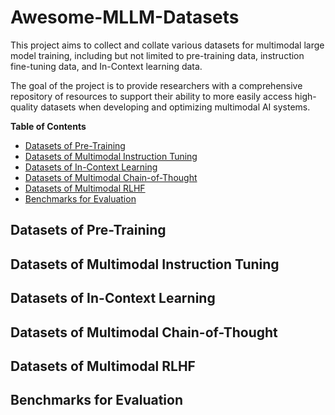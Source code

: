 # Awesome-MLLM-Datasets
This project aims to collect and collate various datasets for multimodal large model training, including but not limited to pre-training data, instruction fine-tuning data, and In-Context learning data.

The goal of the project is to provide researchers with a comprehensive repository of resources to support their ability to more easily access high-quality datasets when developing and optimizing multimodal AI systems.

**Table of Contents**
- [Datasets of Pre-Training](#datasets-of-pre-training)
- [Datasets of Multimodal Instruction Tuning](#datasets-of-multimodal-instruction-tuning)
- [Datasets of In-Context Learning](#datasets-of-in-context-learning)
- [Datasets of Multimodal Chain-of-Thought](#datasets-of-multimodal-chain-of-thought)
- [Datasets of Multimodal RLHF](#datasets-of-multimodal-rlhf)
- [Benchmarks for Evaluation](#benchmarks-for-evaluation)

## Datasets of Pre-Training


## Datasets of Multimodal Instruction Tuning


## Datasets of In-Context Learning


## Datasets of Multimodal Chain-of-Thought


## Datasets of Multimodal RLHF


## Benchmarks for Evaluation
